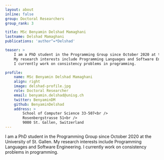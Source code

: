 ```yaml
---
layout: about
inline: false
group: Doctoral Researchers
group_rank: 3

title: MSc Benyamin Delshad Mamaghani
lastname: Delshad Mamaghani
publications: 'author^=*Delshad'

teaser: >
    I am a PhD student in the Programming Group since October 2020 at the University of St. Gallen.
    My research interests include Programming Languages and Software Engineering.
    I currently work on consistency problems in programming.

profile:
    name: MSc Benyamin Delshad Mamaghani
    align: right
    image: delshad-profile.jpg
    role: Doctoral Researcher
    email: benyamin.delshad@unisg.ch
    twitter: BenyaminDM
    github: BenyaminDelshad
    address: >
        School of Computer Science 33-507<br />
        Rosenbergstrasse 51<br />
        9000 St. Gallen, Switzerland
---
```


I am a PhD student in the Programming Group since October 2020 at the University of St. Gallen.
My research interests include Programming Languages and Software Engineering.
I currently work on consistency problems in programming.
